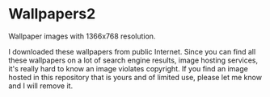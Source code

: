 # Wallpapers2
Wallpaper images with 1366x768 resolution.

I downloaded these wallpapers from public Internet. Since you can find all these wallpapers on a lot of search engine results, image hosting services, it's really hard to know an image violates copyright. If you find an image hosted in this repository that is yours and of limited use, please let me know and I will remove it.
